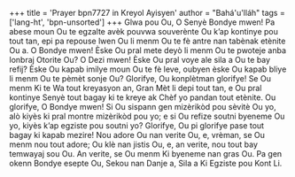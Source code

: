 +++
title = 'Prayer bpn7727 in Kreyol Ayisyen'
author = "Bahá'u'lláh"
tags = ['lang-ht', 'bpn-unsorted']
+++
Glwa pou Ou, O Senyè Bondye mwen! Pa abese moun Ou te egzalte avèk pouvwa souverènte Ou k’ap kontinye pou tout tan, epi pa repouse lwen Ou li menm Ou te fè antre nan tabènak etènite Ou a. O Bondye mwen! Èske Ou pral mete deyò li menm Ou te pwoteje anba lonbraj Otorite Ou? O Dezi mwen! Èske Ou pral voye ale sila a Ou te bay refij? Èske Ou kapab imilye moun Ou te fè leve, oubyen èske Ou kapab bliye li menm Ou te pèmèt sonje Ou? 
Glorifye, Ou konplètman glorifye! Se Ou menm Ki te Wa tout kreyasyon an, Gran Mèt li depi tout tan, e Ou pral kontinye Senyè tout bagay ki te kreye ak Chèf yo pandan tout etènite. Ou glorifye, O Bondye mwen! Si Ou sispann gen mizèrikòd pou sèvitè Ou yo, alò kiyès ki pral montre mizèrikòd pou yo; e si Ou refize soutni byeneme Ou yo, kiyès k’ap egziste pou soutni yo? 
Glorifye, Ou pi glorifye pase tout bagay ki kapab mezire! Nou adore Ou nan verite Ou, e, vrèman, se Ou menm nou tout adore; Ou klè nan jistis Ou, e, an verite, nou tout bay temwayaj sou Ou. An verite, se Ou menm Ki byeneme nan gras Ou. Pa gen okenn Bondye esepte Ou, Sekou nan Danje a, Sila a Ki Egziste pou Kont Li.
